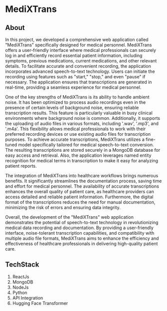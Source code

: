 # MediXTrans
## About
In this project, we developed a comprehensive web application called "MediXTrans" specifically designed for medical personnel. MediXTrans offers a user-friendly interface where medical professionals can securely log in and efficiently record essential patient information, including symptoms, previous medications, current medications, and other relevant details. To facilitate accurate and convenient recording, the application incorporates advanced speech-to-text technology. Users can initiate the recording using features such as "start," "stop," and even "pause" if necessary. The application ensures that transcriptions are generated in real-time, providing a seamless experience for medical personnel. 

One of the key strengths of MediXTrans is its ability to handle ambient noise. It has been optimized to process audio recordings even in the presence of certain levels of background noise, ensuring reliable transcription results. This feature is particularly valuable in busy clinical environments where background noise is common. Additionally, it supports the uploading of audio files in various formats, including '.wav', '.mp3', and '.m4a'. This flexibility allows medical professionals to work with their preferred recording devices or use existing audio files for transcription purposes. To achieve accurate transcriptions, MediXTrans utilizes a fine-tuned model specifically tailored for medical speech-to-text conversion. The resulting transcriptions are stored securely in a MongoDB database for easy access and retrieval. Also, the application leverages named entity recognition for medical terms in transcription to make it easy for analyzing patient reports. 

The integration of MediXTrans into healthcare workflows brings numerous benefits. It significantly streamlines the documentation process, saving time and effort for medical personnel. The availability of accurate transcriptions enhances the overall quality of patient care, as healthcare providers can access detailed and reliable patient information. Furthermore, the digital format of the transcriptions reduces the need for manual documentation, minimizing the risk of errors and ensuring data integrity.

Overall, the development of the "MediXTrans" web application demonstrates the potential of speech-to-text technology in revolutionizing medical data recording and documentation. By providing a user-friendly interface, noise-tolerant transcription capabilities, and compatibility with multiple audio file formats, MediXTrans aims to enhance the efficiency and effectiveness of healthcare professionals in delivering high-quality patient care.

## TechStack 
  1. ReactJs
  2. MongoDB
  3. NodeJs
  4. Python
  5. API Integration
  6. Hugging Face Transformer
